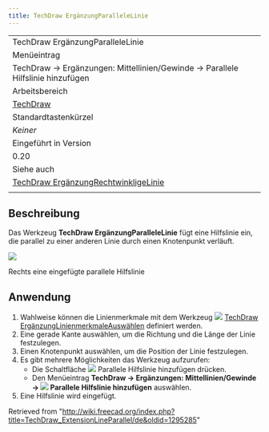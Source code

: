 ```yaml
---
title: TechDraw ErgänzungParalleleLinie
---
```


|                                                                                                                          |
| ------------------------------------------------------------------------------------------------------------------------ |
| TechDraw ErgänzungParalleleLinie                                                                                         |
| Menüeintrag                                                                                                              |
| TechDraw → Ergänzungen: Mittellinien/Gewinde → Parallele Hilfslinie hinzufügen                                           |
| Arbeitsbereich                                                                                                           |
| [TechDraw](/TechDraw_Workbench/de "TechDraw Workbench/de")                                                               |
| Standardtastenkürzel                                                                                                     |
| _Keiner_                                                                                                                 |
| Eingeführt in Version                                                                                                    |
| 0.20                                                                                                                     |
| Siehe auch                                                                                                               |
| [TechDraw ErgänzungRechtwinkligeLinie](/TechDraw_ExtensionLinePerpendicular/de "TechDraw ExtensionLinePerpendicular/de") |
|                                                                                                                          |

## Beschreibung

Das Werkzeug **TechDraw ErgänzungParalleleLinie** fügt eine Hilfslinie ein, die parallel zu einer anderen Linie durch einen Knotenpunkt verläuft.

![](/images/TechDraw_ExtensionLineParallelExample.png)

Rechts eine eingefügte parallele Hilfslinie

## Anwendung

1. Wahlweise können die Linienmerkmale mit dem Werkzeug ![](/images/TechDraw_ExtensionSelectLineAttributes.svg) [TechDraw ErgänzungLinienmerkmaleAuswählen](/TechDraw_ExtensionSelectLineAttributes/de "TechDraw ExtensionSelectLineAttributes/de") definiert werden.
2. Eine gerade Kante auswählen, um die Richtung und die Länge der Linie festzulegen.
3. Einen Knotenpunkt auswählen, um die Position der Linie festzulegen.
4. Es gibt mehrere Möglichkeiten das Werkzeug aufzurufen:
   - Die Schaltfläche ![](/images/TechDraw_ExtensionLineParallel.svg) Parallele Hilfslinie hinzufügen drücken.
   - Den Menüeintrag **TechDraw → Ergänzungen: Mittellinien/Gewinde → ![](/images/TechDraw_ExtensionLineParallel.svg) Parallele Hilfslinie hinzufügen** auswählen.
5. Eine Hilfslinie wird eingefügt.

Retrieved from "<http://wiki.freecad.org/index.php?title=TechDraw_ExtensionLineParallel/de&oldid=1295285>"
